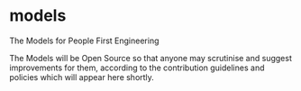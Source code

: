 # models
The Models for People First Engineering


The Models will be Open Source so that anyone may scrutinise and suggest improvements for them, according to the contribution guidelines and policies which will appear here shortly.
